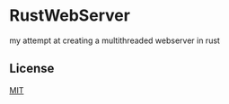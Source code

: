 # RustWebServer

my attempt at creating a multithreaded webserver in rust

## License

[MIT](https://choosealicense.com/licenses/mit/)
